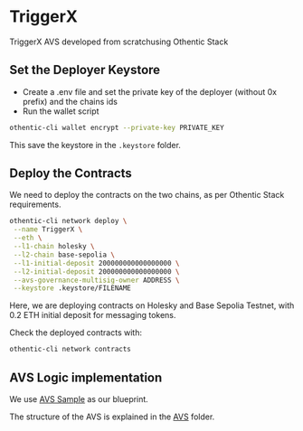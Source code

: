 # TriggerX
TriggerX AVS developed from scratchusing Othentic Stack

## Set the Deployer Keystore

- Create a .env file and set the private key of the deployer (without 0x prefix) and the chains ids
- Run the wallet script

```bash
othentic-cli wallet encrypt --private-key PRIVATE_KEY
```

This save the keystore in the `.keystore` folder.

## Deploy the Contracts
We need to deploy the contracts on the two chains, as per Othentic Stack requirements.

```bash
othentic-cli network deploy \
 --name TriggerX \
 --eth \
 --l1-chain holesky \
 --l2-chain base-sepolia \
 --l1-initial-deposit 200000000000000000 \
 --l2-initial-deposit 200000000000000000 \
 --avs-governance-multisig-owner ADDRESS \
 --keystore .keystore/FILENAME
```

Here, we are deploying contracts on Holesky and Base Sepolia Testnet, with 0.2 ETH initial deposit for messaging tokens.


Check the deployed contracts with:

```bash
othentic-cli network contracts
```

## AVS Logic implementation

We use [AVS Sample](https://github.com/Othentic-Labs/avs-examples/tree/main/simple-price-oracle-avs-go-example) as our blueprint.

The structure of the AVS is explained in the [AVS](avs/README.md) folder.

